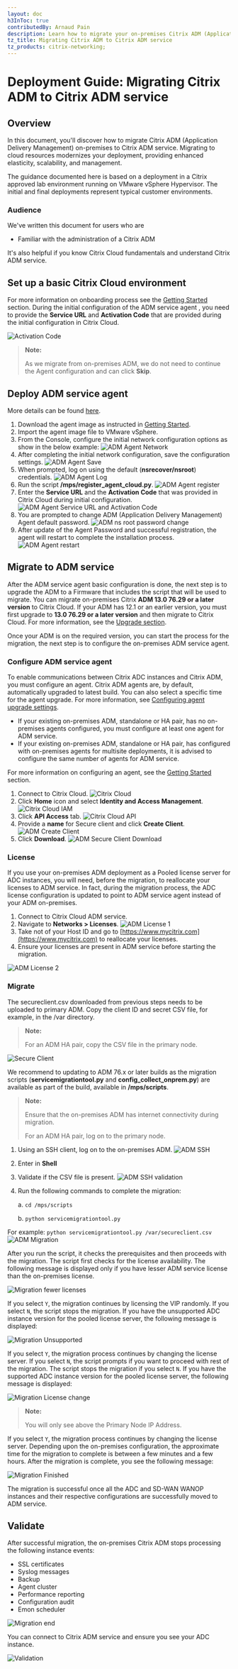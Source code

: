 ```yaml
---
layout: doc
h3InToc: true
contributedBy: Arnaud Pain
description: Learn how to migrate your on-premises Citrix ADM (Application Delivery Management) to Citrix Cloud.
tz_title: Migrating Citrix ADM to Citrix ADM service
tz_products: citrix-networking;
---
```

# Deployment Guide: Migrating Citrix ADM to Citrix ADM service

## Overview

In this document, you'll discover how to migrate Citrix ADM (Application Delivery Management) on-premises to Citrix ADM service. Migrating to cloud resources modernizes your deployment, providing enhanced elasticity, scalability, and management.

The guidance documented here is based on a deployment in a Citrix approved lab environment running on VMware vSphere Hypervisor. The initial and final deployments represent typical customer environments.

### Audience

We've written this document for users who are

*  Familiar with the administration of a Citrix ADM

It's also helpful if you know Citrix Cloud fundamentals and understand Citrix ADM service.

## Set up a basic Citrix Cloud environment

For more information on onboarding process see the [Getting Started](/en-us/citrix-application-delivery-management-service/getting-started.html) section.
During the initial configuration of the ADM service agent , you need to provide the **Service URL** and **Activation Code** that are provided during the initial configuration in Citrix Cloud.

 ![Activation Code](/en-us/tech-zone/build/media/deployment-guides_citrix-adm-service-migration_01.png)

>**Note:**
>
>As we migrate from on-premises ADM, we do not need to continue the Agent configuration and can click **Skip**.

## Deploy ADM service agent

More details can be found [here](/en-us/citrix-application-delivery-management-service/getting-started/install-agent-on-premises.html).

1.  Download the agent image as instructed in [Getting Started](/en-us/citrix-application-delivery-management-service/getting-started.html).
1.  Import the agent image file to VMware vSphere.
1.  From the Console, configure the initial network configuration options as show in the below example:
![ADM Agent Network](/en-us/tech-zone/build/media/deployment-guides_citrix-adm-service-migration_02.png)
1.  After completing the initial network configuration, save the configuration settings.
![ADM Agent Save](/en-us/tech-zone/build/media/deployment-guides_citrix-adm-service-migration_03.png)
1.  When prompted, log on using the default (**nsrecover/nsroot**) credentials.
![ADM Agent Log](/en-us/tech-zone/build/media/deployment-guides_citrix-adm-service-migration_04.png)
1.  Run the script **/mps/register_agent_cloud.py**.
![ADM Agent register](/en-us/tech-zone/build/media/deployment-guides_citrix-adm-service-migration_05.png)
1.  Enter the **Service URL** and the **Activation Code** that was provided in Citrix Cloud during initial configuration.
![ADM Agent Service URL and Activation Code](/en-us/tech-zone/build/media/deployment-guides_citrix-adm-service-migration_06.png)
1.  You are prompted to change ADM (Application Delivery Management) Agent default password.
![ADM ns root password change](/en-us/tech-zone/build/media/deployment-guides_citrix-adm-service-migration_07.png)
1.  After update of the Agent Password and successful registration, the agent will restart to complete the installation process.
![ADM Agent restart](/en-us/tech-zone/build/media/deployment-guides_citrix-adm-service-migration_08.png)

## Migrate to ADM service

After the ADM service agent basic configuration is done, the next step is to upgrade the ADM to a Firmware that includes the script that will be used to migrate.
You can migrate on-premises Citrix **ADM 13.0 76.29 or a later version** to Citrix Cloud. If your ADM has 12.1 or an earlier version, you must first upgrade to **13.0 76.29 or a later version** and then migrate to Citrix Cloud. For more information, see the [Upgrade section](/en-us/citrix-application-delivery-management-software/current-release/upgrade.html).

Once your ADM is on the required version, you can start the process for the migration, the next step is to configure the on-premises ADM service agent.

### Configure ADM service agent

To enable communications between Citrix ADC instances and Citrix ADM, you must configure an agent. Citrix ADM agents are, by default, automatically upgraded to latest build. You can also select a specific time for the agent upgrade. For more information, see [Configuring agent upgrade settings](/en-us/citrix-application-delivery-management-service/setting-up/configuring-agent-upgrade-settings.html).

*  If your existing on-premises ADM, standalone or HA pair, has no on-premises agents configured, you must configure at least one agent for ADM service.
*  If your existing on-premises ADM, standalone or HA pair, has configured with on-premises agents for multisite deployments, it is advised to configure the same number of agents for ADM service.
  
For more information on configuring an agent, see the [Getting Started](/en-us/citrix-application-delivery-management-service/getting-started.html) section.

1.  Connect to Citrix Cloud.
![Citrix Cloud](/en-us/tech-zone/build/media/deployment-guides_citrix-adm-service-migration_09.png)
1.  Click **Home** icon and select **Identity and Access Management**.
![Citrix Cloud IAM](/en-us/tech-zone/build/media/deployment-guides_citrix-adm-service-migration_10.png)
1.  Click **API Access** tab.
![Citrix Cloud API](/en-us/tech-zone/build/media/deployment-guides_citrix-adm-service-migration_11.png)
1.  Provide a **name** for Secure client and click **Create Client**.
![ADM Create Client](/en-us/tech-zone/build/media/deployment-guides_citrix-adm-service-migration_12.png)
1.  Click **Download**.
![ADM Secure Client Download](/en-us/tech-zone/build/media/deployment-guides_citrix-adm-service-migration_13.png)

### License

If you use your on-premises ADM deployment as a Pooled license server for ADC instances, you will need, before the migration, to reallocate your licenses to ADM service.
In fact, during the migration process, the ADC license configuration is updated to point to ADM service agent instead of your ADM on-premises.

1.  Connect to Citrix Cloud ADM service.
1.  Navigate to **Networks > Licenses**.
![ADM License 1](/en-us/tech-zone/build/media/deployment-guides_citrix-adm-service-migration_14.png)
1.  Take not of your Host ID and go to [https://www.mycitrix.com](https://www.mycitrix.com) to reallocate your licenses.
1.  Ensure your licenses are present in ADM service before starting the migration.

![ADM License 2](/en-us/tech-zone/build/media/deployment-guides_citrix-adm-service-migration_15.png)

### Migrate

The secureclient.csv downloaded from previous steps needs to be uploaded to primary ADM. Copy the client ID and secret CSV file, for example, in the /var directory.

>**Note:**
>
>For an ADM HA pair, copy the CSV file in the primary node.

![Secure Client](/en-us/tech-zone/build/media/deployment-guides_citrix-adm-service-migration_16.png)

We recommend to updating to ADM 76.x or later builds as the migration scripts (**servicemigrationtool.py** and **config_collect_onprem.py**) are available as part of the build, available in **/mps/scripts**.

>**Note:**
>
>Ensure that the on-premises ADM has internet connectivity during migration.
>
>For an ADM HA pair, log on to the primary node.

1.  Using an SSH client, log on to the on-premises ADM.
![ADM SSH](/en-us/tech-zone/build/media/deployment-guides_citrix-adm-service-migration_17.png)
1.  Enter in **Shell**
1.  Validate if the CSV file is present.
![ADM SSH validation](/en-us/tech-zone/build/media/deployment-guides_citrix-adm-service-migration_18.png)
1.  Run the following commands to complete the migration:

    a. `cd /mps/scripts`

    b. `python servicemigrationtool.py`

For example: `python servicemigrationtool.py /var/secureclient.csv`
![ADM Migration](/en-us/tech-zone/build/media/deployment-guides_citrix-adm-service-migration_19.png)

After you run the script, it checks the prerequisites and then proceeds with the migration. The script first checks for the license availability. The following message is displayed only if you have lesser ADM service license than the on-premises license.

![Migration fewer licenses](/en-us/tech-zone/build/media/deployment-guides_citrix-adm-service-migration_20.png)

If you select `Y`, the migration continues by licensing the VIP randomly. If you select `N`, the script stops the migration.
If you have the unsupported ADC instance version for the pooled license server, the following message is displayed:

![Migration Unsupported](/en-us/tech-zone/build/media/deployment-guides_citrix-adm-service-migration_21.png)

If you select `Y`, the migration process continues by changing the license server. If you select `N`, the script prompts if you want to proceed with rest of the migration. The script stops the migration if you select `N`.
If you have the supported ADC instance version for the pooled license server, the following message is displayed:

![Migration License change](/en-us/tech-zone/build/media/deployment-guides_citrix-adm-service-migration_22.png)

>**Note:**
>
>You will only see above the Primary Node IP Address.

If you select `Y`, the migration process continues by changing the license server.
Depending upon the on-premises configuration, the approximate time for the migration to complete is between a few minutes and a few hours. After the migration is complete, you see the following message:

![Migration Finished](/en-us/tech-zone/build/media/deployment-guides_citrix-adm-service-migration_23.png)

The migration is successful once all the ADC and SD-WAN WANOP instances and their respective configurations are successfully moved to ADM service.

## Validate

After successful migration, the on-premises Citrix ADM stops processing the following instance events:

*  SSL certificates
*  Syslog messages
*  Backup
*  Agent cluster
*  Performance reporting
*  Configuration audit
*  Emon scheduler

![Migration end](/en-us/tech-zone/build/media/deployment-guides_citrix-adm-service-migration_24.png)

You can connect to Citrix ADM service and ensure you see your ADC instance.

![Validation](/en-us/tech-zone/build/media/deployment-guides_citrix-adm-service-migration_25.png)
